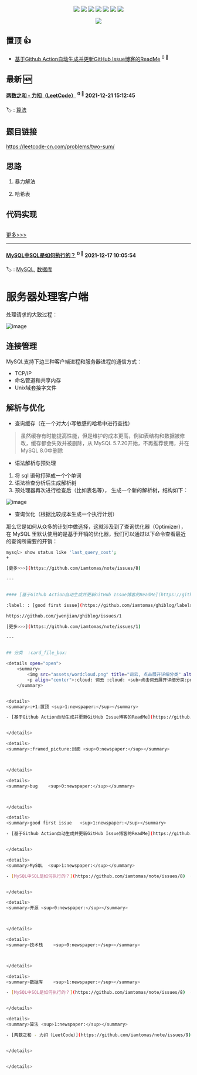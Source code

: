 

<p align='center'>
    <img src="https://badgen.net/badge/labels/9"/>
    <img src="https://badgen.net/github/issues/iamtomas/ghiblog"/>
    <img src="https://badgen.net/badge/last-commit/2021-12-22 12:54:48"/>
    <img src="https://badgen.net/github/forks/iamtomas/ghiblog"/>
    <img src="https://badgen.net/github/stars/iamtomas/ghiblog"/>
    <img src="https://badgen.net/github/watchers/iamtomas/ghiblog"/>
    <img src="https://badgen.net/github/release/iamtomas/ghiblog"/>
</p>

<p align='center'>
    <a href="https://github.com/jwenjian/visitor-count-badge">
        <img src="https://visitor-badge.glitch.me/badge?page_id=jwenjian.ghiblog"/>
    </a>
</p>


## 置顶 :thumbsup: 
- [基于Github Action自动生成并更新GitHub Issue博客的ReadMe](https://github.com/iamtomas/note/issues/1)  <sup>0 :speech_balloon:</sup>  	 
## 最新 :new: 

#### [两数之和 - 力扣（LeetCode）](https://github.com/iamtomas/note/issues/9) <sup>0 :speech_balloon:</sup> 	 2021-12-21 15:12:45

:label: : [算法](https://github.com/iamtomas/ghiblog/labels/%E7%AE%97%E6%B3%95)

## 题目链接
https://leetcode-cn.com/problems/two-sum/

## 思路

1. 暴力解法

2. 哈希表

## 代码实现

```ruby

```



[更多>>>](https://github.com/iamtomas/note/issues/9)

---


#### [MySQL中SQL是如何执行的？](https://github.com/iamtomas/note/issues/8) <sup>0 :speech_balloon:</sup> 	 2021-12-17 10:05:54

:label: : [MySQL](https://github.com/iamtomas/ghiblog/labels/MySQL), [数据库](https://github.com/iamtomas/ghiblog/labels/%E6%95%B0%E6%8D%AE%E5%BA%93)

# 服务器处理客户端

处理请求的大致过程：

![image](https://user-images.githubusercontent.com/83901620/146526155-87cade0d-c797-4028-9ff1-1dd0a8a69ab8.png)

## 连接管理

MySQL支持下边三种客户端进程和服务器进程的通信方式：

- TCP/IP
- 命名管道和共享内存
- Unix域套接字文件

## 解析与优化

- 查询缓存（在一个对大小写敏感的哈希中进行查找）

> 虽然缓存有时能提高性能，但是维护的成本更高，例如表结构和数据被修改，缓存都会失效并被删除，从 MySQL 5.7.20开始，不再推荐使用，并在MySQL 8.0中删除

- 语法解析与预处理

1. 将 sql 语句打碎成一个个单词
2. 语法检查分析后生成解析树
3. 预处理器再次进行检查后（比如表名等）， 生成一个新的解析树，结构如下：

![image](https://user-images.githubusercontent.com/83901620/146774577-e24f2a71-f8d5-4c64-a235-7e7e35846984.png)

- 查询优化（根据比较成本生成一个执行计划）

那么它是如何从众多的计划中做选择，这就涉及到了查询优化器（Optimizer），在 MySQL 里默认使用的是基于开销的优化器，我们可以通过以下命令查看最近的查询所需要的开销：

```bash
mysql> show status like 'last_query_cost';
+

[更多>>>](https://github.com/iamtomas/note/issues/8)

---


#### [基于Github Action自动生成并更新GitHub Issue博客的ReadMe](https://github.com/iamtomas/note/issues/1) <sup>0 :speech_balloon:</sup> 	 2021-12-16 13:26:34

:label: : [good first issue](https://github.com/iamtomas/ghiblog/labels/good%20first%20issue), [:+1:置顶](https://github.com/iamtomas/ghiblog/labels/%3A%2B1%3A%E7%BD%AE%E9%A1%B6)

https://github.com/jwenjian/ghiblog/issues/1

[更多>>>](https://github.com/iamtomas/note/issues/1)

---


## 分类  :card_file_box: 

<details open="open">
    <summary>
        <img src="assets/wordcloud.png" title="词云, 点击展开详细分类" alt="词云， 点击展开详细分类">
        <p align="center">:cloud: 词云 :cloud: <sub>点击词云展开详细分类:point_down: </sub></p>
    </summary>


<details>
<summary>:+1:置顶	<sup>1:newspaper:</sup></summary>

- [基于Github Action自动生成并更新GitHub Issue博客的ReadMe](https://github.com/iamtomas/note/issues/1)  <sup>0 :speech_balloon:</sup>  	 


</details>

<details>
<summary>:framed_picture:封面	<sup>0:newspaper:</sup></summary>



</details>

<details>
<summary>bug	<sup>0:newspaper:</sup></summary>



</details>

<details>
<summary>good first issue	<sup>1:newspaper:</sup></summary>

- [基于Github Action自动生成并更新GitHub Issue博客的ReadMe](https://github.com/iamtomas/note/issues/1)  <sup>0 :speech_balloon:</sup>  	 


</details>

<details>
<summary>MySQL	<sup>1:newspaper:</sup></summary>

- [MySQL中SQL是如何执行的？](https://github.com/iamtomas/note/issues/8)  <sup>0 :speech_balloon:</sup>  	 


</details>

<details>
<summary>开源	<sup>0:newspaper:</sup></summary>



</details>

<details>
<summary>技术栈	<sup>0:newspaper:</sup></summary>



</details>

<details>
<summary>数据库	<sup>1:newspaper:</sup></summary>

- [MySQL中SQL是如何执行的？](https://github.com/iamtomas/note/issues/8)  <sup>0 :speech_balloon:</sup>  	 


</details>

<details>
<summary>算法	<sup>1:newspaper:</sup></summary>

- [两数之和 - 力扣（LeetCode）](https://github.com/iamtomas/note/issues/9)  <sup>0 :speech_balloon:</sup>  	 


</details>


</details>    
